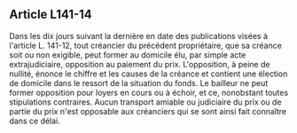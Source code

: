Article L141-14
----
Dans les dix jours suivant la dernière en date des publications visées à
l'article L. 141-12, tout créancier du précédent propriétaire, que sa créance
soit ou non exigible, peut former au domicile élu, par simple acte
extrajudiciaire, opposition au paiement du prix. L'opposition, à peine de
nullité, énonce le chiffre et les causes de la créance et contient une élection
de domicile dans le ressort de la situation du fonds. Le bailleur ne peut former
opposition pour loyers en cours ou à échoir, et ce, nonobstant toutes
stipulations contraires. Aucun transport amiable ou judiciaire du prix ou de
partie du prix n'est opposable aux créanciers qui se sont ainsi fait connaître
dans ce délai.
